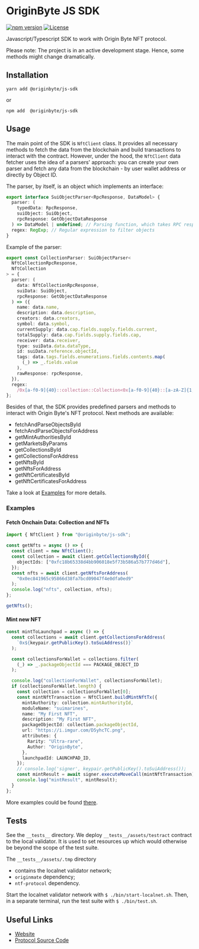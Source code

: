 # OriginByte JS SDK

[![npm version](https://badge.fury.io/js/@originbyte%2Fjs-sdk.svg)](https://badge.fury.io/js/@originbyte%2Fjs-sdk)
[![License](https://img.shields.io/badge/License-Apache_2.0-blue.svg)](https://opensource.org/licenses/Apache-2.0)

Javascript/Typescript SDK to work with Origin Byte NFT protocol.

Please note: The project is in an active development stage. Hence, some methods might change dramatically.

## Installation

```
yarn add @originbyte/js-sdk
```

or

```
npm add  @originbyte/js-sdk
```

## Usage

The main point of the SDK is `NftClient` class. It provides all necessary methods to fetch the data from the blockchain and build transactions to interact with the contract.
However, under the hood, the `NftClient` data fetcher uses the idea of a parsers' approach: you can create your own parser and fetch any data from the blockchain - by user wallet address or directly by Object ID.

The parser, by itself, is an object which implements an interface:

```typescript
export interface SuiObjectParser<RpcResponse, DataModel> {
  parser: (
    typedData: RpcResponse,
    suiObject: SuiObject,
    rpcResponse: GetObjectDataResponse
  ) => DataModel | undefined; // Parsing function, which takes RPC response and transform it into the plain JS object.
  regex: RegExp; // Regular expression to filter objects
}
```

Example of the parser:

```typescript
export const CollectionParser: SuiObjectParser<
  NftCollectionRpcResponse,
  NftCollection
> = {
  parser: (
    data: NftCollectionRpcResponse,
    suiData: SuiObject,
    rpcResponse: GetObjectDataResponse
  ) => ({
    name: data.name,
    description: data.description,
    creators: data.creators,
    symbol: data.symbol,
    currentSupply: data.cap.fields.supply.fields.current,
    totalSupply: data.cap.fields.supply.fields.cap,
    receiver: data.receiver,
    type: suiData.data.dataType,
    id: suiData.reference.objectId,
    tags: data.tags.fields.enumerations.fields.contents.map(
      (_) => _.fields.value
    ),
    rawResponse: rpcResponse,
  }),
  regex:
    /0x[a-f0-9]{40}::collection::Collection<0x[a-f0-9]{40}::[a-zA-Z]{1,}::[a-zA-Z]{1,}, 0x[a-f0-9]{40}::std_collection::StdMeta, 0x[a-f0-9]{40}::cap::[a-zA-Z]{1,}>/,
};
```

Besides of that, the SDK provides predefined parsers and methods to interact with Origin Byte's NFT protocol. Next methods are available:

- fetchAndParseObjectsById
- fetchAndParseObjectsForAddress
- getMintAuthoritiesById
- getMarketsByParams
- getCollectionsById
- getCollectionsForAddress
- getNftsById
- getNftsForAddress
- getNftCertificatesById
- getNftCertificatesForAddress

Take a look at [Examples](#examples) for more details.

### Examples

#### Fetch Onchain Data: Collection and NFTs

```typescript
import { NftClient } from "@originbyte/js-sdk";

const getNfts = async () => {
  const client = new NftClient();
  const collection = await client.getCollectionsById({
    objectIds: ["0xfc18b65338d4bb906018e5f73b586a57b777d46d"],
  });
  const nfts = await client.getNftsForAddress(
    "0x0ec841965c95866d38fa7bcd09047f4e0dfa0ed9"
  );
  console.log("nfts", collection, nfts);
};

getNfts();
```

#### Mint new NFT

```typescript
const mintToLaunchpad = async () => {
  const collections = await client.getCollectionsForAddress(
    `0x${keypair.getPublicKey().toSuiAddress()}`
  );

  const collectionsForWallet = collections.filter(
    (_) => _.packageObjectId === PACKAGE_OBJECT_ID
  );

  console.log("collectionForWallet", collectionsForWallet);
  if (collectionsForWallet.length) {
    const collection = collectionsForWallet[0];
    const mintNftTransaction = NftClient.buildMintNftTx({
      mintAuthority: collection.mintAuthorityId,
      moduleName: "suimarines",
      name: "My First NFT",
      description: "My First NFT",
      packageObjectId: collection.packageObjectId,
      url: "https://i.imgur.com/D5yhcTC.png",
      attributes: {
        Rarity: "Ultra-rare",
        Author: "OriginByte",
      },
      launchpadId: LAUNCHPAD_ID,
    });
    // console.log('signer', keypair.getPublicKey().toSuiAddress());
    const mintResult = await signer.executeMoveCall(mintNftTransaction);
    console.log("mintResult", mintResult);
  }
};
```

More examples could be found [there](https://github.com/Origin-Byte/originbyte-js-sdk/tree/main/examples).

## Tests

See the `__tests__` directory.
We deploy `__tests__/assets/testract` contract to the local validator.
It is used to set resources up which would otherwise be beyond the scope of the test suite.

The `__tests__/assets/.tmp` directory

- contains the localnet validator network;
- `originmate` dependency;
- `ntf-protocol` dependency.

Start the localnet validator network with `$ ./bin/start-localnet.sh`.
Then, in a separate terminal, run the test suite with `$ ./bin/test.sh`.

## Useful Links

- [Website](https://originbyte.io)
- [Protocol Source Code](https://github.com/Origin-Byte/nft-protocol)
